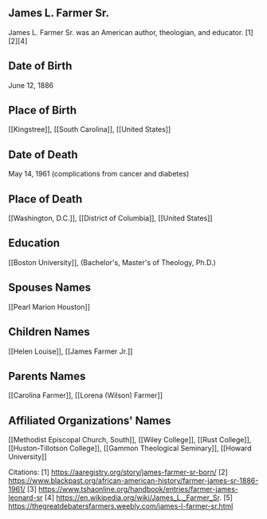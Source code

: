 ## James L. Farmer Sr.
James L. Farmer Sr. was an American author, theologian, and educator. [1][2][4]

## Date of Birth
June 12, 1886

## Place of Birth
[[Kingstree]], [[South Carolina]], [[United States]]

## Date of Death
May 14, 1961 (complications from cancer and diabetes)

## Place of Death
[[Washington, D.C.]], [[District of Columbia]], [[United States]]

## Education
[[Boston University]], (Bachelor's, Master's of Theology, Ph.D.)

## Spouses Names
[[Pearl Marion Houston]]

## Children Names
[[Helen Louise]], [[James Farmer Jr.]]

## Parents Names
[[Carolina Farmer]], [[Lorena (Wilson) Farmer]]

## Affiliated Organizations' Names
[[Methodist Episcopal Church, South]], [[Wiley College]], [[Rust College]], [[Huston-Tillotson College]], [[Gammon Theological Seminary]], [[Howard University]]

Citations:
[1] https://aaregistry.org/story/james-farmer-sr-born/
[2] https://www.blackpast.org/african-american-history/farmer-james-sr-1886-1961/
[3] https://www.tshaonline.org/handbook/entries/farmer-james-leonard-sr
[4] https://en.wikipedia.org/wiki/James_L._Farmer_Sr.
[5] https://thegreatdebatersfarmers.weebly.com/james-l-farmer-sr.html